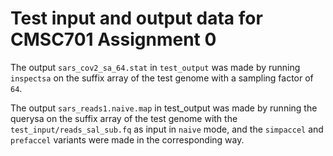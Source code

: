 # Test input and output data for CMSC701 Assignment 0

The output `sars_cov2_sa_64.stat` in `test_output` was made by running `inspectsa` on the suffix array of the test genome with a sampling factor of `64`.

The output `sars_reads1.naive.map` in test_output was made by running the querysa on the suffix array of the test genome with the `test_input/reads_sal_sub.fq` as input in `naive` mode, and the `simpaccel` and `prefaccel` variants were made in the corresponding way.

